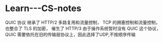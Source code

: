 # Learn---CS-notes
QUIC 协议 继承了 HTTP/2 多路复用和流量控制， TCP 的拥塞控制和流量控制，也整合了 TLS 的加密， 催生了 HTTP/3
由于操作系统暂时没有 QUIC 这个协议， QUIC 需要依托在旧的传输层协议上，因此选择了UDP,不按顺序传输
